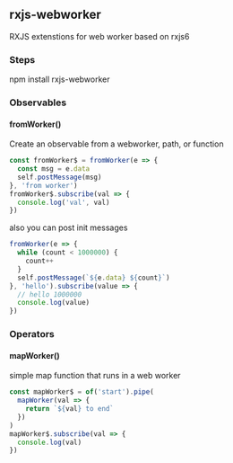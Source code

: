 ## rxjs-webworker
RXJS extenstions for web worker based on rxjs6

### Steps
npm install rxjs-webworker

### Observables

#### fromWorker()
Create an observable from a webworker, path, or function
``` javascript
const fromWorker$ = fromWorker(e => {
  const msg = e.data
  self.postMessage(msg)
}, 'from worker')
fromWorker$.subscribe(val => {
  console.log('val', val)
})
```
also you can post init messages
``` javascript
fromWorker(e => {
  while (count < 1000000) {
    count++
  }
  self.postMessage(`${e.data} ${count}`)
}, 'hello').subscribe(value => {
  // hello 1000000
  console.log(value)
})
```

### Operators
#### mapWorker()
simple map function that runs in a web worker
``` javascript
const mapWorker$ = of('start').pipe(
  mapWorker(val => {
    return `${val} to end`
  })
)
mapWorker$.subscribe(val => {
  console.log(val)
})
```
